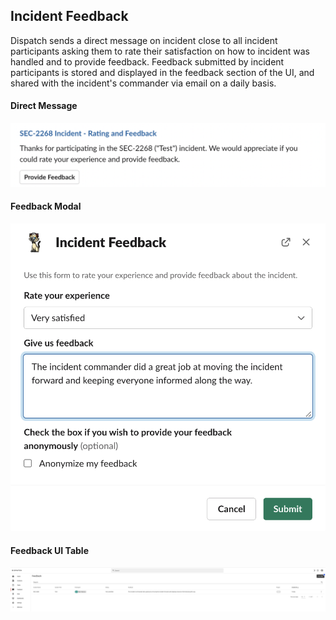 ## Incident Feedback

Dispatch sends a direct message on incident close to all incident participants asking them to rate their satisfaction on how to incident was handled and to provide feedback. Feedback submitted by incident participants is stored and displayed in the feedback section of the UI, and shared with the incident's commander via email on a daily basis.

#### Direct Message

![](../.gitbook/assets/user-guide-incident-feedback-conversation-direct-message.png)

#### Feedback Modal

![](../.gitbook/assets/user-guide-incident-feedback-conversation-modal.png)

#### Feedback UI Table

![](../.gitbook/assets/admin-ui-incident-feedback.png)
